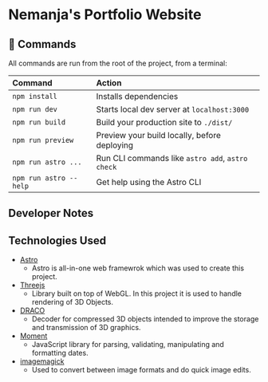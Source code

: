 # Nemanja's Portfolio Website

## 🧞 Commands

All commands are run from the root of the project, from a terminal:

| Command                | Action                                           |
| :--------------------- | :----------------------------------------------- |
| `npm install`          | Installs dependencies                            |
| `npm run dev`          | Starts local dev server at `localhost:3000`      |
| `npm run build`        | Build your production site to `./dist/`          |
| `npm run preview`      | Preview your build locally, before deploying     |
| `npm run astro ...`    | Run CLI commands like `astro add`, `astro check` |
| `npm run astro --help` | Get help using the Astro CLI                     |

## Developer Notes

## Technologies Used

- [Astro](https://astro.build/)
  - Astro is all-in-one web framewrok which was used to create this project.
- [Threejs](https://threejs.org/docs/)
  - Library built on top of WebGL. In this project it is used to handle rendering of 3D Objects.
- [DRACO](https://github.com/google/draco)
  - Decoder for compressed 3D objects intended to improve the storage and transmission of 3D graphics.
- [Moment](https://momentjs.com/)
  - JavaScript library for parsing, validating, manipulating and formatting dates.
- [imagemagick](https://imagemagick.org/index.php)
  - Used to convert between image formats and do quick image edits.
